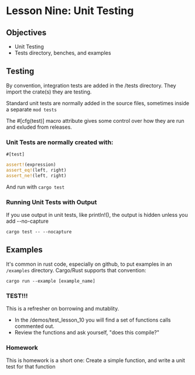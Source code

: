 # Lesson Nine: Unit Testing 

## Objectives 
- Unit Testing
- Tests directory, benches, and examples 


## Testing

By convention, integration tests are added in the /tests directory.  They import the crate(s) they are testing.

Standard unit tests are normally added in the source files, sometimes inside a separate ```mod tests```

The #[cfg(test)] macro attribute gives some control over how they are run and exluded from releases.

### Unit Tests are normally created with:

```#[test]```

```rust
assert!(expression)
assert_eq!(left, right)
assert_ne!(left, right)
```

And run with ```cargo test```

### Running Unit Tests with Output

If you use output in unit tests, like println!(), the output is hidden unless you add --no-capture

```
cargo test -- --nocapture
```


## Examples

It's common in rust code, especially on github, to put examples in an ```/examples``` directory.  Cargo/Rust supports that
convention:

```cargo run --example [example_name]```

### TEST!!!

This is a refresher on borrowing and mutablity.
- In the /demos/test_lesson_10 you will find a set of functions calls commented out.
- Review the functions and ask yourself, "does this compile?"

### Homework

This is homework is a short one:
Create a simple function, and write a unit test for that function
